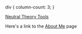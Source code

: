 div {
  column-count: 3;
}

[Neutral Theory Tools](PCMN.html)

Here's a link to the [About Me](About.md) page
